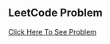 ## LeetCode Problem

<a href="https://leetcode.com/problems/remove-duplicates-from-sorted-list/description/?envType=problem-list-v2&envId=linked-list">
Click
Here To See Problem</a>